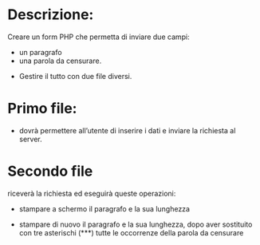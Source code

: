 # Descrizione:
Creare un form PHP che permetta di inviare due campi:
- un paragrafo
- una parola da censurare.

* Gestire il tutto con due file diversi. 

# Primo file:

- dovrà permettere all’utente di inserire i dati e inviare la richiesta al server.

# Secondo file 
riceverà la richiesta ed eseguirà queste operazioni:

- stampare a schermo il paragrafo e la sua lunghezza

- stampare di nuovo il paragrafo e la sua lunghezza, dopo aver sostituito con tre asterischi (***) tutte le occorrenze della parola da censurare